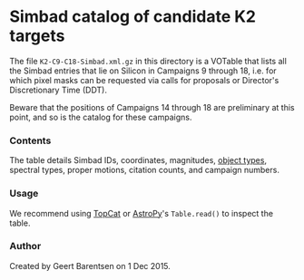 # Simbad catalog of candidate K2 targets

The file `K2-C9-C18-Simbad.xml.gz` in this directory is a VOTable
that lists all the Simbad entries that lie on Silicon 
in Campaigns 9 through 18, i.e. for which pixel masks can be
requested via calls for proposals or Director's Discretionary Time (DDT).

Beware that the positions of Campaigns 14 through 18 are preliminary at this point,
and so is the catalog for these campaigns.


### Contents

The table details Simbad IDs, coordinates, magnitudes, [object types](http://simbad.u-strasbg.fr/simbad/sim-display?data=otypes),
spectral types, proper motions, citation counts, and campaign numbers.


### Usage

We recommend using [TopCat](http://www.star.bristol.ac.uk/~mbt/topcat/)
or [AstroPy](http://www.astropy.org)'s `Table.read()` to inspect the table.


###  Author

Created by Geert Barentsen on 1 Dec 2015.

